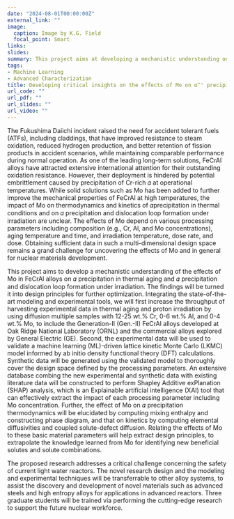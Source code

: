 ```yaml
---
date: "2024-08-01T00:00:00Z"
external_link: ""
image:
  caption: Image by K.G. Field
  focal_point: Smart
links:
slides: 
summary: This project aims at developing a mechanistic understanding on the effects of Mo on α' precipitation and dislocation loop formation in FeCrAl alloys in thermal and irradiation conditions and turns it into a set of design principles guiding further optimization, by integrating atomistic simulations, CALPHAD modeling, thermal aging, proton irradiation, and advanced characterization. The material discoveries will be generalized to other solutes other than Mo.
tags:
- Machine Learning
- Advanced Characterization
title: Developing critical insights on the effects of Mo on α^' precipitation and dislocation loop formation in FeCrAl alloys
url_code: ""
url_pdf: ""
url_slides: ""
url_video: ""
---
```


The Fukushima Daiichi incident raised the need for accident tolerant fuels (ATFs), including claddings, that have improved resistance to steam oxidation, reduced hydrogen production, and better retention of fission products in accident scenarios, while maintaining comparable performance during normal operation. As one of the leading long-term solutions, FeCrAl alloys have attracted extensive international attention for their outstanding oxidation resistance. However, their deployment is hindered by potential embrittlement caused by precipitation of Cr-rich 𝛼 at operational temperatures. While solid solutions such as Mo has been added to further improve the mechanical properties of FeCrAl at high temperatures, the impact of Mo on thermodynamics and kinetics of 𝛼precipitation in thermal conditions and on 𝛼 precipitation and dislocation loop formation under irradiation are unclear. The effects of Mo depend on various processing parameters including composition (e.g., Cr, Al, and Mo concentrations), aging temperature and time, and irradiation temperature, dose rate, and dose. Obtaining sufficient data in such a multi-dimensional design space remains a grand challenge for uncovering the effects of Mo and in general for nuclear materials development. 

This project aims to develop a mechanistic understanding of the effects of Mo in FeCrAl alloys on 𝛼 precipitation in thermal aging and 𝛼 precipitation and dislocation loop formation under irradiation. The findings will be turned it into design principles for further optimization. Integrating the state-of-the-art modeling and experimental tools, we will first increase the throughput of harvesting experimental data in thermal aging and proton irradiation by using diffusion multiple samples with 12-25 wt.% Cr, 0-6 wt.% Al, and 0-4 wt.% Mo, to include the Generation-II (Gen.-II) FeCrAl alloys developed at Oak Ridge National Laboratory (ORNL) and the commercial alloys explored by General Electric (GE). Second, the experimental data will be used to validate a machine learning (ML)-driven lattice kinetic Monte Carlo (LKMC) model informed by ab initio density functional theory (DFT) calculations. Synthetic data will be generated using the validated model to thoroughly cover the design space defined by the processing parameters. An extensive database combing the new experimental and synthetic data with existing literature data will be constructed to perform Shapley Additive exPlanation (SHAP) analysis, which is an Explainable artificial intelligence (XAI) tool that can effectively extract the impact of each processing parameter including Mo concentration. Further, the effect of Mo on 𝛼 precipitation thermodynamics will be elucidated by computing mixing enthalpy and constructing phase diagram, and that on kinetics by computing elemental diffusivities and coupled solute-defect diffusion. Relating the effects of Mo to these basic material parameters will help extract design principles, to extrapolate the knowledge learned from Mo for identifying new beneficial solutes and solute combinations.   

The proposed research addresses a critical challenge concerning the safety of current light water reactors. The novel research design and the modeling and experimental techniques will be transferrable to other alloy systems, to assist the discovery and development of novel materials such as advanced steels and high entropy alloys for applications in advanced reactors. Three graduate students will be trained via performing the cutting-edge research to support the future nuclear workforce.  